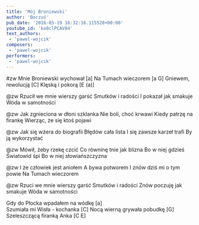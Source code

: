 ```yaml
---
title: 'Mój Broniewski'
author: 'Boczuś'
pub_date: '2016-05-19 16:32:16.115528+00:00'
youtube_id: 'ko8clPCAV84'
text_authors:
 - 'pawel-wojcik'
composers:
 - 'pawel-wojcik'
performers:
 - 'pawel-wojcik'
---
```



#zw
Mnie Broniewski wychował 			[a]
Na Tumach wieczorem			        [a G]
Gniewem, rewolucją			                [C]
Klęską i pokorą				                [E (a)]

@zw
Rzucił we mnie wierszy garść
Smutków i radości
I pokazał jak smakuje
Wóda w samotności

@zw
Jak zgnieciona w dłoni szklanka
Nie boli, choć krwawi
Kiedy patrzę na firankę
Wierząc, że się ktoś pojawi

@zw
Jak się wżera do biografii
Błędów cała lista
I się zawsze karzeł trafi
By ją wykorzystać

@zw
Mówił, żeby rzekę czcić
Co równinę tnie jak blizna
Bo w niej gdzieś Światowid śpi
Bo w niej słowiańszczyzna

@zw
I że człowiek jest aniołem
A bywa potworem
I znów dziś mi o tym powie
Na Tumach wieczorem

@zw
Rzuci we mnie wierszy garść
Smutków i radości
Znów poczuję jak smakuje
Wóda w samotności

Gdy do Płocka wpadałem na wódkę	        [a]		
Szumiała mi Wisła - kochanka		       [C]
Nocą wierną grywała pobudkę		       [G]
Szeleszczącą firanką Anka			       [C E]
